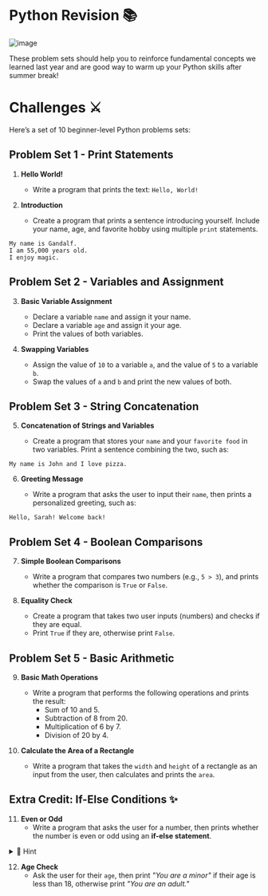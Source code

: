 # Python Revision 📚
![image](https://github.com/user-attachments/assets/1e2b92e7-e51f-4fd2-b235-f95bc2ff5017)


These problem sets should help you to reinforce fundamental concepts we learned last year and are good way to warm up your Python skills after summer break!


# Challenges ⚔️
Here’s a set of 10 beginner-level Python problems sets:

## Problem Set 1 - Print Statements
1. **Hello World!**
   - Write a program that prints the text: `Hello, World!`
   
2. **Introduction**
   - Create a program that prints a sentence introducing yourself. Include your name, age, and favorite hobby using multiple `print` statements.
````
My name is Gandalf.
I am 55,000 years old.
I enjoy magic.
````

## Problem Set 2 - Variables and Assignment
3. **Basic Variable Assignment**
   - Declare a variable `name` and assign it your name.
   - Declare a variable `age` and assign it your age.
   - Print the values of both variables.

4. **Swapping Variables**
   - Assign the value of `10` to a variable `a`, and the value of `5` to a variable `b`.
   - Swap the values of `a` and `b` and print the new values of both.

## Problem Set 3 - String Concatenation
5. **Concatenation of Strings and Variables**
   
   - Create a program that stores your ``name`` and your ``favorite food`` in two variables. Print a sentence combining the two, such as:

````
My name is John and I love pizza.
````

6. **Greeting Message**
   
   - Write a program that asks the user to input their `name`, then prints a personalized greeting, such as:
````
Hello, Sarah! Welcome back!
````

## Problem Set 4 - Boolean Comparisons
7. **Simple Boolean Comparisons**
   - Write a program that compares two numbers (e.g., `5 > 3`), and prints whether the comparison is `True` or `False`.

8. **Equality Check**
   - Create a program that takes two user inputs (numbers) and checks if they are equal.
   - Print `True` if they are, otherwise print `False`.

## Problem Set 5 - Basic Arithmetic
9. **Basic Math Operations**
   - Write a program that performs the following operations and prints the result: 
     - Sum of 10 and 5.
     - Subtraction of 8 from 20.
     - Multiplication of 6 by 7.
     - Division of 20 by 4.

10. **Calculate the Area of a Rectangle**
    - Write a program that takes the ``width`` and ``height`` of a rectangle as an input from the user, then calculates and prints the ``area``.

## Extra Credit: If-Else Conditions ✨
11. **Even or Odd**
    - Write a program that asks the user for a number, then prints whether the number is even or odd using an **if-else statement**.

<details>

<summary> 👀 Hint </summary>

````py 
if  num % 2==0

````
[Do some research](https://stackoverflow.com/questions/65378252/how-do-i-modulo-an-input-by-two-to-check-if-the-number-is-even-or-odd)

</details>

12. **Age Check**
    - Ask the user for their ``age``, then print _"You are a minor"_ if their age is less than 18, otherwise print _"You are an adult."_


